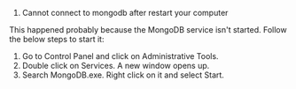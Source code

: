 
1. Cannot connect to mongodb after restart your computer

This happened probably because the MongoDB service isn't started. Follow the below steps to start it:

1. Go to Control Panel and click on Administrative Tools.
2. Double click on Services. A new window opens up.
3. Search MongoDB.exe. Right click on it and select Start.

